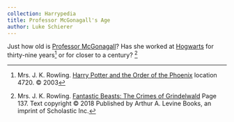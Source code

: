 ```yaml
---
collection: Harrypedia
title: Professor McGonagall's Age
author: Luke Schierer
---
```


Just how old is [Professor McGonagall][McGonagall]?  Has she worked at
[Hogwarts] for thirty-nine years[^231003-2] or for closer to a century?
[^231003-3]

[Hogwarts]: <../../hogwarts/>

[McGonagall]: <../../people/mcgonagall/minerva/>

[^231003-2]: Mrs. J. K. Rowling.
    [Harry Potter and the Order of the Phoenix]
    location 4720. © 2003

[^231003-3]: Mrs. J. K. Rowling.
    [Fantastic Beasts: The Crimes of Grindelwald]
    Page 137. Text copyright © 2018 Published by
    Arthur A. Levine Books, an imprint of Scholastic Inc.

[Harry Potter and the Order of the Phoenix]: https://www.librarything.com/work/115

[Fantastic Beasts: The Crimes of Grindelwald]: https://www.librarything.com/work/21740108

